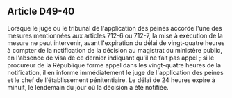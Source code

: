 Article D49-40
----
Lorsque le juge ou le tribunal de l'application des peines accorde l'une des
mesures mentionnées aux articles 712-6 ou 712-7, la mise à exécution de la
mesure ne peut intervenir, avant l'expiration du délai de vingt-quatre heures à
compter de la notification de la décision au magistrat du ministère public, en
l'absence de visa de ce dernier indiquant qu'il ne fait pas appel ; si le
procureur de la République forme appel dans les vingt-quatre heures de la
notification, il en informe immédiatement le juge de l'application des peines et
le chef de l'établissement pénitentiaire. Le délai de 24 heures expire à minuit,
le lendemain du jour où la décision a été notifiée.
